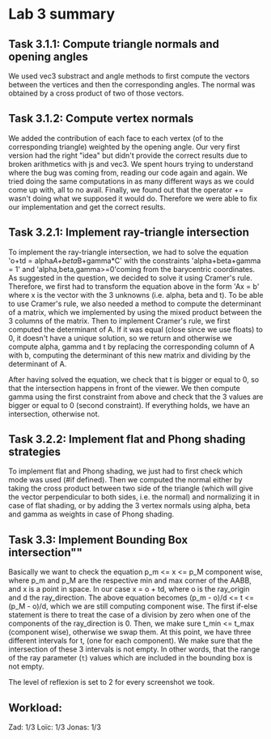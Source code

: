 # Lab 3 summary

## Task 3.1.1: Compute triangle normals and opening angles

We used vec3 substract and angle methods to first compute the vectors between the vertices and then the corresponding angles. 
The normal was obtained by a cross product of two of those vectors.

## Task 3.1.2: Compute vertex normals

We added the contribution of each face to each vertex (of to the corresponding triangle) weighted by the opening angle.
Our very first version had the right "idea" but didn't provide the correct results due to broken arithmetics with js and vec3.
We spent hours trying to understand where the bug was coming from, reading our code again and again.
We tried doing the same computations in as many different ways as we could come up with, all to no avail. 
Finally, we found out that the operator += wasn't doing what we supposed it would do. 
Therefore we were able to fix our implementation and get the correct results.

## Task 3.2.1: Implement ray-triangle intersection

To implement the ray-triangle intersection, we had to solve the equation 'o+td = alpha*A+beta*B+gamma*C' with the constraints 'alpha+beta+gamma = 1' and 'alpha,beta,gamma>=0'coming from the barycentric coordinates. 
As suggested in the question, we decided to solve it using Cramer's rule. 
Therefore, we first had to transform the equation above in the form 'Ax = b' where x is the vector with the 3 unknowns (i.e. alpha, beta and t). 
To be able to use Cramer's rule, we also needed a method to compute the determinant of a matrix, which we implemented by using the mixed product between the 3 columns of the matrix. 
Then to implement Cramer's rule, we first computed the determinant of A. 
If it was equal (close since we use floats) to 0, it doesn't have a unique solution, so we return and otherwise we compute alpha, gamma and t by replacing the corresponding column of A with b, computing the determinant of this new matrix and dividing by the determinant of A.

After having solved the equation, we check that t is bigger or equal to 0, so that the intersection happens in front of the viewer.
We then compute gamma using the first constraint from above and check that the 3 values are bigger or equal to 0 (second constraint). 
If everything holds, we have an intersection, otherwise not.

## Task 3.2.2: Implement flat and Phong shading strategies

To implement flat and Phong shading, we just had to first check which mode was used (#if defined). 
Then we computed the normal either by taking the cross product between two side of the triangle (which will give the vector perpendicular to both sides, i.e. the normal) and normalizing it in case of flat shading, or by adding the 3 vertex normals using alpha, beta and gamma as weights in case of Phong shading.

## Task 3.3: Implement Bounding Box intersection""

Basically we want to check the equation p_m <= x <= p_M component wise, where p_m and p_M are the respective min and max corner of the AABB, and x is a point in space.
In our case x = o + td, where o is the ray_origin  and d the ray_direction.
The above equation becomes (p_m - o)/d <= t <= (p_M - o)/d, which we are still computing component wise.
The first if-else statement is there to treat the case of a division by zero when one of the components of the ray_direction is 0.
Then, we make sure t_min <= t_max (component wise), otherwise we swap them.
At this point, we have three different intervals for t, (one for each component). 
We make sure that the intersection of these 3 intervals is not empty.
In other words, that the range of the ray parameter (`t`) values which are included in the bounding box is not empty.


The level of reflexion is set to 2 for every screenshot we took.

## Workload:

Zad: 1/3
Loïc: 1/3
Jonas: 1/3

